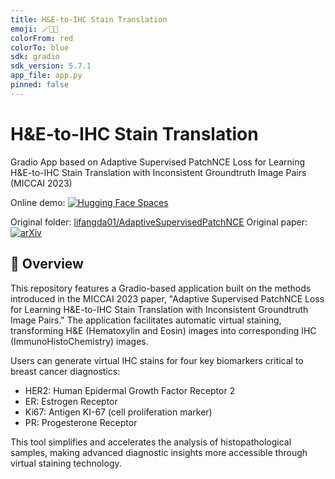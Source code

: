 ```yaml
---
title: H&E-to-IHC Stain Translation
emoji: 🪄🧬🌈
colorFrom: red
colorTo: blue
sdk: gradio
sdk_version: 5.7.1
app_file: app.py
pinned: false
---
```


# H&E-to-IHC Stain Translation
Gradio App based on Adaptive Supervised PatchNCE Loss for Learning H&E-to-IHC Stain Translation with Inconsistent Groundtruth Image Pairs (MICCAI 2023)

Online demo: [![Hugging Face Spaces](https://img.shields.io/badge/%F0%9F%A4%97%20Hugging%20Face-Spaces-blue)](https://huggingface.co/spaces/AntoineDelplace/HE-to-IHC)

Original folder: [lifangda01/AdaptiveSupervisedPatchNCE](https://github.com/lifangda01/AdaptiveSupervisedPatchNCE)
Original paper: [![arXiv](https://img.shields.io/badge/arXiv-2303.06193-00ff00.svg)](https://arxiv.org/pdf/2303.06193)

## 🎯 Overview
This repository features a Gradio-based application built on the methods introduced in the MICCAI 2023 paper, "Adaptive Supervised PatchNCE Loss for Learning H&E-to-IHC Stain Translation with Inconsistent Groundtruth Image Pairs." The application facilitates automatic virtual staining, transforming H&E (Hematoxylin and Eosin) images into corresponding IHC (ImmunoHistoChemistry) images.

Users can generate virtual IHC stains for four key biomarkers critical to breast cancer diagnostics:
- HER2: Human Epidermal Growth Factor Receptor 2
- ER: Estrogen Receptor
- Ki67: Antigen KI-67 (cell proliferation marker)
- PR: Progesterone Receptor

This tool simplifies and accelerates the analysis of histopathological samples, making advanced diagnostic insights more accessible through virtual staining technology.